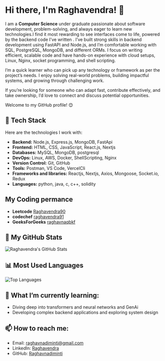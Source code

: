 # Hi there, I'm Raghavendra! 👋

I am a **Computer Science** under graduate passionate about software development, problem-solving, and always eager to learn new technologies.I find it most rewarding to see interfaces come to life, powered by the backend code I've written .   I’ve built strong skills in backend development using FastAPI and Node.js, and I’m comfortable working with SQL, PostgreSQL, MongoDB, and different ORMs. I focus on writing efficient, scalable code and have hands-on experience with cloud setups, Linux, Nginx, socket programming, and shell scripting.

I’m a quick learner who can pick up any technology or framework as per the project’s needs. I enjoy solving real-world problems, building impactful systems, and growing through challenging work.

If you’re looking for someone who can adapt fast, contribute effectively, and take ownership, I’d love to connect and discuss potential opportunities.


Welcome to my GitHub profile! 😊

## 🔧 Tech Stack
Here are the technologies I work with:  
- **Backend:** Node.js, Express.js, MongoDB, FastApi
- **Frontend:** HTML, CSS, JavaScript, React.js, Nextjs
- **Databases:** MySQL, MongoDB, postgresql
- **DevOps:** Linux, AWS, Docker, ShellScripting, Nginx 
- **Version Control:** Git, GitHub
- **Tools:**  Postman, VS Code, VercelCli
- **Frameworks and libraries:** Reactjs, Nextjs, Axios, Mongoose, Socket.io, Redux
- **Languages:** python, java, c, c++, solidity


## My Coding permance  
 - **Leetcode** [Raghavendra90](https://leetcode.com/u/Raghavendra90/)  
 - **codechef** [raghavendra91](https://www.codechef.com/users/raghavendra91) 
 - **GeeksForGeeks** [raghavnaqbkf](https://www.geeksforgeeks.org/user/raghavnaqbkf/)  
 
## 🚀 My GitHub Stats

![Raghavendra's GitHub Stats](https://github-readme-stats.vercel.app/api?username=Raghavnadiminti&show_icons=true&cache_seconds=18&hide_title=true)

## 📊 Most Used Languages

![Top Languages](https://github-readme-stats.vercel.app/api/top-langs/?username=Raghavnadiminti&layout=compact&cache_seconds=18)


## 🌱 What I’m currently learning:
- Diving deep into transformers and  neural networks and GenAi
- Developing complex backend applications and exploring system design

## 📫 How to reach me:
- Email: raghavnadiminti@gmail.com
- LinkedIn: [Raghavendra](https://www.linkedin.com/in/raghavendranadiminti/)
- GitHub: [Raghavnadiminti](https://github.com/Raghavnadiminti)



